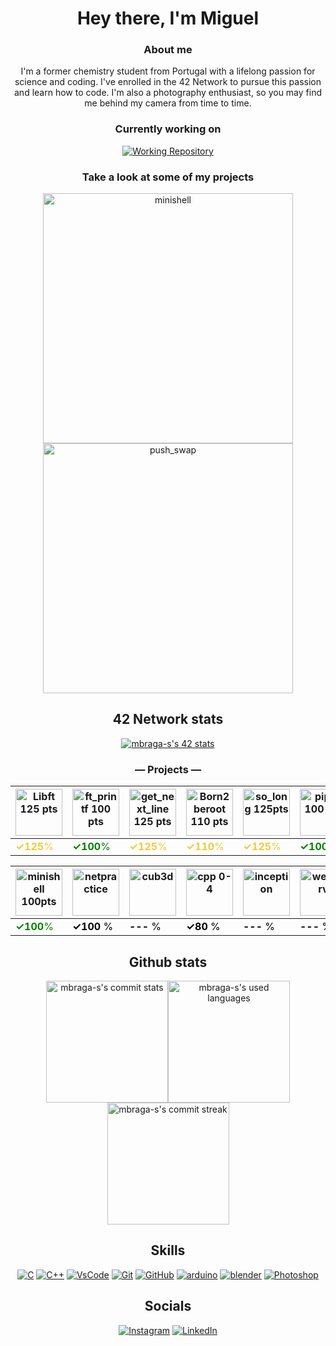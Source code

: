 <div  align="center">
<h1>Hey there, I'm Miguel</h1>
<h3>About me</h3>
 I'm a former chemistry student from Portugal with a lifelong passion for science and coding. I've enrolled in the 42 Network to pursue this passion and learn how to code. I'm also a photography enthusiast, so you may find me behind my camera from time to time.
<h3>Currently working on</h3>
<a href="https://github.com/mbraga-s/CPPs"><img src="https://github-readme-stats.vercel.app/api/pin/?username=mbraga-s&repo=CPPs&bg_color=344648&title_color=ffffff&text_color=ffbb98&show_owner=true" alt="Working Repository"></a>
<!-- ~ In between projects ~ -->
<h3>Take a look at some of my projects</h3>
<a href="https://github.com/mbraga-s/minishell"><img src="https://github-readme-stats.vercel.app/api/pin/?username=mbraga-s&repo=minishell&bg_color=344648&title_color=ffffff&text_color=ffbb98&show_owner=true" alt="minishell" width=400></a>
 <a href="https://github.com/mbraga-s/push_swap"><img src="https://github-readme-stats.vercel.app/api/pin/?username=mbraga-s&repo=push_swap&bg_color=344648&title_color=ffffff&text_color=ffbb98&show_owner=true" alt="push_swap" width=400></a>
</div>

<div  align="center">
<h2> 42 Network stats</h2>
<a href="https://profile.intra.42.fr/users/mbraga-s">
<img src="https://badge.mediaplus.ma/darkgray/mbraga-s?1337Badge=off&UM6P=off" alt="mbraga-s's 42 stats">
</a>
 
<h3> — Projects — </h3>
 
| <a href="https://github.com/mbraga-s/libft"> <img src="https://raw.githubusercontent.com/mbraga-s/42-project-badges/main/badges/libftm.png" alt="Libft 125 pts" width=75 height=75> </a>  |  <a href="https://github.com/mbraga-s/ft_printf"> <img src="https://raw.githubusercontent.com/mbraga-s/42-project-badges/main/badges/ft_printfe.png" alt="ft_printf 100 pts" width=75 height=75> </a> | <a href="https://github.com/mbraga-s/get_next_line"> <img src="https://raw.githubusercontent.com/mbraga-s/42-project-badges/main/badges/get_next_linem.png" alt="get_next_line 125 pts" width=75 height=75> </a> | <a href="https://github.com/mbraga-s/Born2BeRoot"> <img src="https://raw.githubusercontent.com/mbraga-s/42-project-badges/main/badges/born2berootm.png" alt="Born2beroot 110 pts" width=75 height=75> </a> | <a href="https://github.com/mbraga-s/so_long"> <img src="https://raw.githubusercontent.com/mbraga-s/42-project-badges/main/badges/so_longm.png" alt="so_long 125pts" width=75 height=75> </a> | <a href="https://github.com/mbraga-s/pipex"> <img src="https://raw.githubusercontent.com/mbraga-s/42-project-badges/main/badges/pipexe.png" alt="pipex 100 pts" width=75 height=75> </a> | <a href="https://github.com/mbraga-s/push_swap"> <img src="https://raw.githubusercontent.com/mbraga-s/42-project-badges/main/badges/push_swape.png" alt="push_swap" width=75 height=75> </a> |<a href="https://github.com/mbraga-s/Philosophers"> <img src="https://raw.githubusercontent.com/mbraga-s/42-project-badges/main/badges/philosopherse.png" alt="philosophers 100pts" width=75 height=75> </a> |
|--|--|--|--|--|--|--|--|
|<font color="f1cb34"> <strong> ✓125</strong>% </font>| <font color="green"> <strong> ✓100</strong>% </font> |<font color="f1cb34"> <strong> ✓125</strong>% </font>| <font color="f1cb34"> <strong> ✓110</strong>% </font> | <font color="f1cb34"> <strong> ✓125</strong>% </font>| <font color="green"> <strong> ✓100</strong>% </font> |<font color="green"> <strong> ✓100</strong>% </font> | <font color="green"> <strong> ✓100</strong>% </font> | <font color="green"> <strong> ✓100</strong>% </font> |

| <a href="https://github.com/mbraga-s/minishell"> <img src="https://raw.githubusercontent.com/mbraga-s/42-project-badges/main/badges/minishelle.png" alt="minishell 100pts" width=75 height=75> </a> | <img src="https://raw.githubusercontent.com/mbraga-s/42-project-badges/main/badges/netpracticen.png" alt="netpractice" width=75 height=75> </a> | <a> <img src="https://raw.githubusercontent.com/mbraga-s/42-project-badges/main/badges/cub3dn.png" alt="cub3d" width=75 height=75> </a> | <a href="https://github.com/mbraga-s/CPPs"> <img src="https://raw.githubusercontent.com/mbraga-s/42-project-badges/main/badges/cppn.png" alt="cpp 0-4" width=75 height=75> </a> | <a> <img src="https://raw.githubusercontent.com/mbraga-s/42-project-badges/main/badges/inceptionn.png" alt="inception" width=75 height=75> </a> | <a> <img src="https://raw.githubusercontent.com/mbraga-s/42-project-badges/main/badges/webservn.png" alt="webserv" width=75 height=75> </a> |  <a> <img src="https://raw.githubusercontent.com/mbraga-s/42-project-badges/main/badges/cppn.png" alt="cpp 5-9" width=75 height=75> </a> | <a> <img src="https://raw.githubusercontent.com/mbraga-s/42-project-badges/main/badges/ft_transcendencen.png" alt="ft_transcendence" width=75 height=75> </a> |
|--|--|--|--|--|--|--|--|
| <font color="green"> <strong> ✓100</strong>% </font> | <font color="black"> <strong> ✓100 </strong>% </font> | <font color="black"> <strong> --- </strong>% </font> | <font color="black"> <strong> ✓80 </strong>% </font> | <font color="black"> <strong> --- </strong>% </font> | <font color="black"> <strong> --- </strong>% </font> | <font color="black"> <strong> --- </strong>% </font> | <font color="black"> <strong> --- </strong>% </font> |

<div align = "center">
<h2> Github stats</h2>
<a href="https://github.com/mbraga-s"><img height="195px" src="https://github-readme-stats.vercel.app/api?username=mbraga-s&bg_color=344648&title_color=FFFFFF&text_color=ffbb98&rank_icon=github&count_private=true" alt="mbraga-s's commit stats"><img height="195px" src="https://github-readme-stats.vercel.app/api/top-langs/?username=mbraga-s&bg_color=344648&title_color=FFFFFF&text_color=ffbb98&layout=donut-vertical" alt="mbraga-s's used languages"><img height="195px" src="https://github-readme-streak-stats.herokuapp.com?user=mbraga-s&hide_border=true&date_format=j%20M%5B%20Y%5D&exclude_days=Sun%2CSat&background=344648&ring=FFBB98&fire=FFBB98&currStreakNum=FFFFFF&sideNums=FFBB98&sideLabels=FFFFFF&currStreakLabel=FFFFFF&dates=FFBB98" alt="mbraga-s's commit streak"></a>
</div>

<div  align="center">
<h2> Skills</h2>
<a href="https://learn.microsoft.com/en-us/cpp"><img src="https://skillicons.dev/icons?i=c"  alt="C"></a>
 <a href="https://learn.microsoft.com/en-us/cpp"><img src="https://skillicons.dev/icons?i=cpp"  alt="C++"></a>
<a href="https://code.visualstudio.com/"><img src="https://skillicons.dev/icons?i=vscode" alt="VsCode"></a>
<a href="https://git-scm.com/"><img src="https://skillicons.dev/icons?i=git" alt="Git"></a>
 <a href="https://git-scm.com/"><img src="https://skillicons.dev/icons?i=github" alt="GitHub"></a>
<a href="https://www.arduino.cc/"><img src="https://skillicons.dev/icons?i=arduino" alt="arduino"></a>
<a href="https://www.blender.org/"><img src="https://skillicons.dev/icons?i=blender" alt="blender"></a>
<a href="https://www.adobe.com/uk/products/photoshop.html"><img src="https://skillicons.dev/icons?i=photoshop" alt="Photoshop"></a>
</div>

<div  align="center">
<h2> Socials</h2>
<a href="http://www.instagram.com/migacorreia"><img src="https://img.shields.io/static/v1?label=Instagram&labelColor=344648&message=Follow&color=ffbb98&style=for-the-badge&logo=Instagram&logoColor=white" alt="Instagram"></a> <a href="https://www.linkedin.com/in/mbraga-s"><img src="https://img.shields.io/static/v1?label=Linkedin&labelColor=344648&message=Connect&color=ffbb98&style=for-the-badge&logo=Linkedin&logoColor=white" alt="LinkedIn"></a></div>
